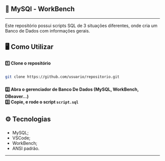 **<h2>🥇 MySQl - WorkBench</h2>**

---

Este repositório possui scripts SQL de 3 situações diferentes, onde cria um Banco de Dados com informações gerais.

###

**<h2>🖥️ Como Utilizar</h2>**

###

**1️⃣ Clone o repositório**

###
```bash
git clone https://github.com/usuario/repositorio.git
```
###

**2️⃣ Abra o gerenciador de Banco De Dados (MySQL, WorkBench, DBeaver...)**<br>
**3️⃣ Copie, e rode o script `script.sql`**

###

**<h2>⚙️ Tecnologias</h2>**

###

- MySQL;
- VSCode;
- WorkBench;
- ANSI padrão.

---
